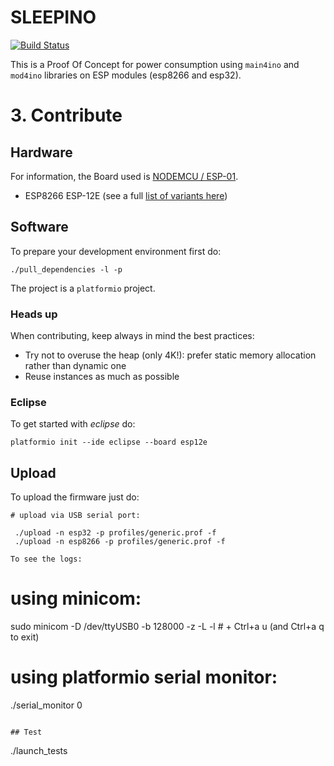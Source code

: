 # SLEEPINO

[![Build Status](https://jenkins.martinenhome.com/buildStatus/icon?job=sleepino/master)](https://jenkins.martinenhome.com/job/sleepino/job/master/)

This is a Proof Of Concept for power consumption using `main4ino` and `mod4ino` libraries on ESP modules (esp8266 and esp32).


# 3. Contribute

## Hardware

For information, the Board used is [NODEMCU / ESP-01](http://www.esp8266.com/wiki/doku.php?id=esp8266-module-family).

- ESP8266 ESP-12E (see a full [list of variants here](https://www.esp8266.com/wiki/doku.php?id=esp8266-module-family))


## Software

To prepare your development environment first do:

```
./pull_dependencies -l -p
```

The project is a `platformio` project.

### Heads up

When contributing, keep always in mind the best practices: 

- Try not to overuse the heap (only 4K!): prefer static memory allocation rather than dynamic one
- Reuse instances as much as possible

### Eclipse

To get started with _eclipse_ do:
```
platformio init --ide eclipse --board esp12e
```

## Upload

To upload the firmware just do: 

```
# upload via USB serial port:

 ./upload -n esp32 -p profiles/generic.prof -f
 ./upload -n esp8266 -p profiles/generic.prof -f

To see the logs:
```
# using minicom:
 sudo minicom -D /dev/ttyUSB0 -b 128000 -z -L -l # + Ctrl+a u  (and Ctrl+a q to exit)

# using platformio serial monitor:
 ./serial_monitor 0

```

## Test

```
./launch_tests
```

